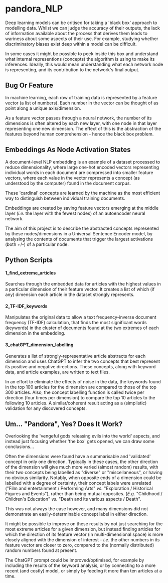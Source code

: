 # pandora_NLP

Deep learning models can be critised for taking a 'black box' approach to
modelling data.  Whilst we can judge the accuracy of their outputs, the lack of 
information available about the process that derives them leads to wariness 
about some aspects of their use.  For example, studying whether discriminatory biases 
exist deep within a model can be difficult.

In some cases it might be possible to peek inside this box and understand what 
internal representions (concepts) the algorithm is using to make its inferences.
Ideally, this would mean understanding what each network node is representing, and
its contribution to the network's final output.

## Bug Or Feature

In machine learning, each row of training data is represented by a feature
vector (a list of numbers).  Each number in the vector can be thought of as point along a unique axis/dimension.

As a feature vector passes through a neural network, the number of its dimensions 
is often altered by each new layer, with one node in that layer
representing one new dimension.  The effect of this is the abstraction of the features beyond 
human comprehension - hence the black box problem.

## Embeddings As Node Activation States

A document-level NLP embedding is an example of a dataset processed to reduce 
dimensionality, where large one-hot encoded vectors representing individual words
in each document are compressed into smaller feature vectors, where each value in the vector represents
a concept (as understood by the computer) found in the document corpus.  

These 'cardinal' concepts are learned by the machine as the most efficient way to
distinguish between individual training documents.

Embeddings are created by saving feature vectors emerging at the middle layer 
(_i.e._ the layer with the fewest nodes) of an autoencoder neural network.

The aim of this project is to describe the abstracted concepts represented by these 
nodes/dimensions in a Universal Sentence Encoder model, by analysing the contents 
of documents that trigger the largest activations (both +/-) of a particular node. 

## Python Scripts

#### 1_find_extreme_articles 

Searches through the embedded data for articles with the highest values in a particular
dimension of their feature vector.  It creates a list of which (if any) dimension each
article in the dataset strongly represents.

#### 2_TF-IDF_keywords

Manipulates the original data to allow a text frequency-inverse document 
frequency (TF-IDF) calculation, that finds the most significant words (keywords) in the cluster
of documents found at the two extremes of each dimension in the embedding.

#### 3_chatGPT_dimension_labelling

Generates a list of strongly-representative article abstracts for each dimension and 
uses ChatGPT to infer the two concepts that best represent its positive and negative 
directions.  These concepts, along with keyword data, and article examples, are written
to text files.

In an effort to eliminate the effects of noise in the data, the keywords found in the 
top 100 articles for the dimension are compared to those of the top 300 articles.  Also,
the concept labelling function is called twice per direction (four times per dimension)
to compare the top 10 articles to the following 10 articles.  A similar/coherent
result acting as a (simplistic) validation for any discovered concepts.

## Um... "Pandora", Yes?  Does It Work?

Overlooking the 'vengeful gods releasing evils into the world' aspects, and instead just focusing whether 'the box' gets opened, we can draw some conclusions...

Often the dimensions were found have a summarisable and 'validated' concept in only one direction. Typically in these cases, the other direction of the dimension will give much more varied (almost random) results, with their two concepts being labelled as "diverse" or "miscellaneous", or having no obvious similarity.  Notably, when opposite ends of a dimension could be labelled with a degree of certainty, their concept labels were unrelated ("Film and entertainment / Performing Arts" _vs._ "Exploration / Historical Figures and Events"), rather than being mutual opposites. (_E.g._ "Childhood / Children's Education" _vs._ "Death and its various aspects / Death".

This was not always the case however, and many dimensions did not demonstrate an easily-determinable concept label in either direction.

It might be possible to improve on these results by not just searching for the most extreme articles for a given dimension, but instead finding articles for which the direction of its feature vector (in multi-dimensional space) is more closely aligned with the dimension of interest - _i.e._ the other numbers in its feature vector are closer to zero, compared to the (normally distributed) random numbers found at present.

The ChatGPT prompt could be improved/optimised, for example by including the results of the keyword analysis, or by connecting to a more recent (and costly) model, or simply by feeding it more than ten articles at a time.  
